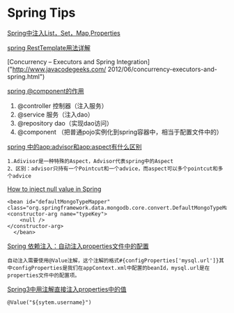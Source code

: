 # Spring Tips

[Spring中注入List，Set，Map,Properties](http://www.cnblogs.com/rollenholt/archive/2012/12/27/2835122.html)


[spring RestTemplate用法详解]("http://blog.csdn.net/wwwihpccn/article/details/30496089")

[Concurrency – Executors and Spring Integration]("http://www.javacodegeeks.com/
2012/06/concurrency-executors-and-spring.html")

[spring @component的作用]("http://tomfish88.iteye.com/blog/1497557")

1. @controller 控制器（注入服务）
2. @service 服务（注入dao）
2. @repository dao（实现dao访问）
2. @component （把普通pojo实例化到spring容器中，相当于配置文件中的<bean id="" class=""/>）

[spring 中的<aop:advisor>和<aop:aspect>有什么区别]("http://www.iteye.com/problems/69785")


	1.Adivisor是一种特殊的Aspect，Advisor代表spring中的Aspect 
	2、区别：advisor只持有一个Pointcut和一个advice，而aspect可以多个pointcut和多个advice

[How to inject null value in Spring]("http://www.mkyong.com/spring/how-to-inject-null-value-in-spring/")


    <bean id="defaultMongoTypeMapper"
	class="org.springframework.data.mongodb.core.convert.DefaultMongoTypeMapper">
	<constructor-arg name="typeKey">
		<null />
	</constructor-arg>
	  </bean>
	  
	  
	  
[Spring 依赖注入：自动注入properties文件中的配置]("http://outofmemory.cn/code-snippet/3700/spring-bean-property-inject")

	自动注入需要使用@Value注解，这个注解的格式#{configProperties['mysql.url']}其中configProperties是我们在appContext.xml中配置的beanId，mysql.url是在properties文件中的配置项。
	
	
[Spring3中用注解直接注入properties中的值]("http://sunjun041640.blog.163.com/blog/static/256268322013112325324373/")
	
	@Value("${sytem.username}")